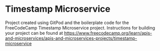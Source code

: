 # Timestamp Microservice

Project created using GitPod and the boilerplate code for the FreeCodeCamp Timestamp Microservice project. Instructions for building your project can be found at https://www.freecodecamp.org/learn/apis-and-microservices/apis-and-microservices-projects/timestamp-microservice
